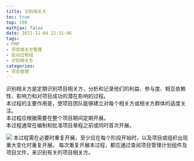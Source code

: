 ```yaml
---
title: 识别相关方
toc: true
top: 100
mathjax: false
date: 2021-12-04 22:31:46
tags:
- PMP
- 项目相关方管理
- 启动过程组
- 识别相关方
categories:
- 项目管理
---
```

识别相关方是定期识别项目相关方，分析和记录他们的利益、参与度、相互依赖性、影响力和对项目成功的潜在影响的过程。  
本过程的主要作用是，使项目团队能够建立对每个相关方或相关方群体的适度关注。  
本过程应根据需要在整个项目期间定期开展。  
本过程通常在编制和批准项目章程之前或同时首次开展。  

<img src="https://ddabb.github.io/photos/pmpimages/数据流向图/13.1识别相关方.png"/>
本过程需在必要时重复开展，至少应在每个阶段开始时，以及项目或组织出现重大变化时重复开展。  
每次重复开展本过程，都应通过查阅项目管理计划组件及项目文件，来识别有关的项目相关方。
